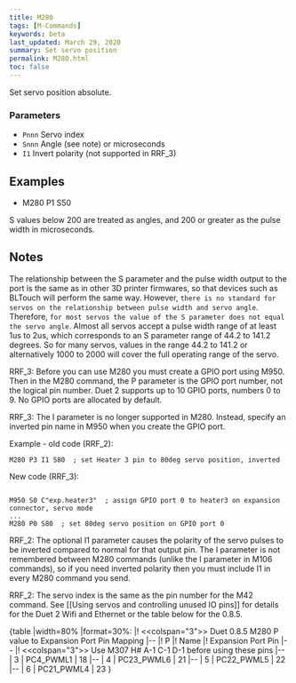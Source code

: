 ```yaml
---
title: M280
tags: [M-Commands] 
keywords: beta 
last_updated: March 29, 2020 
summary: Set servo position 
permalink: M280.html
toc: false 
---
```



Set servo position absolute.

### Parameters

* `Pnnn` Servo index
* `Snnn` Angle (see note) or microseconds
* `I1` Invert polarity (not supported in RRF_3)

## Examples

* M280 P1 S50

S values below 200 are treated as angles, and 200 or greater as the pulse width in microseconds.

## Notes

The relationship between the S parameter and the pulse width output to the port is the same as in other 3D printer firmwares, so that devices such as BLTouch will perform the same way. However, `there is no standard for servos on the relationship between pulse width and servo angle`. Therefore, `for most servos the value of the S parameter does not equal the servo angle`. Almost all servos accept a pulse width range of at least 1us to 2us, which corresponds to an S parameter range of 44.2 to 141.2 degrees. So for many servos, values in the range 44.2 to 141.2 or alternatively 1000 to 2000 will cover the full operating range of the servo.

RRF_3: Before you can use M280 you must create a GPIO port using M950. Then in the M280 command, the P parameter is the GPIO port number, not the logical pin number. Duet 2 supports up to 10 GPIO ports, numbers 0 to 9. No GPIO ports are allocated by default.

RRF_3: The I parameter is no longer supported in M280. Instead, specify an inverted pin name in M950 when you create the GPIO port.

Example - old code (RRF_2):

```
M280 P3 I1 S80  ; set Heater 3 pin to 80deg servo position, inverted
```

New code (RRF_3):

```

M950 S0 C"exp.heater3"  ; assign GPIO port 0 to heater3 on expansion connector, servo mode
...
M280 P0 S80  ; set 80deg servo position on GPIO port 0

```

RRF_2: The optional I1 parameter causes the polarity of the servo pulses to be inverted compared to normal for that output pin. The I parameter is not remembered between M280 commands (unlike the I parameter in M106 commands), so if you need inverted polarity then you must include I1 in every M280 command you send.

RRF_2: The servo index is the same as the pin number for the M42 command. See  [[Using servos and controlling unused IO pins]] for details for the Duet 2 Wifi and Ethernet or the table below for the 0.8.5.

{table
|width=80%
|format=30%:
|! <<colspan="3">> Duet 0.8.5 M280 P value to Expansion Port Pin Mapping
|--
|! P
|! Name
|! Expansion Port Pin
|--
|! <<colspan="3">> Use M307 H# A-1 C-1 D-1 before using these pins
|--
| 3
| PC4_PWML1
| 18
|--
| 4
| PC23_PWML6
| 21
|--
| 5
| PC22_PWML5
| 22
|--
| 6
| PC21_PWML4
| 23
}

